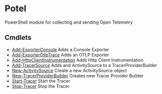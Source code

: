 # Potel


PowerShell module for collecting and sending Open Telemetry
## Cmdlets


- [Add-ExporterConsole](Add-ExporterConsole.md) Adds a Console Exporter
- [Add-ExporterOtlpTrace](Add-ExporterOtlpTrace.md) Adds an OTLP Exporter
- [Add-HttpClientInstrumentation](Add-HttpClientInstrumentation.md) Adds Http Client Instrumentation
- [Add-TracerSource](Add-TracerSource.md) Adds and ActivitySource to a TracerProviderBuilder
- [New-ActivitySource](New-ActivitySource.md) Create a new ActivitySource object
- [New-TracerProviderBuilder](New-TracerProviderBuilder.md) Creates new Tracer Provider Builder
- [Start-Tracer](Start-Tracer.md) Start the Tracer
- [Stop-Tracer](Stop-Tracer.md) Stop the Tracer

